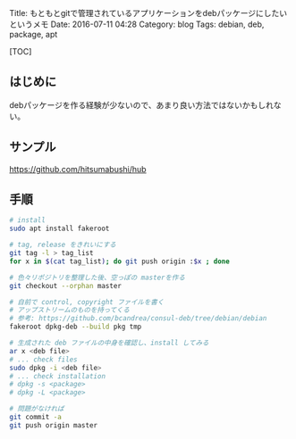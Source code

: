 Title: もともとgitで管理されているアプリケーションをdebパッケージにしたいというメモ
Date: 2016-07-11 04:28
Category: blog
Tags: debian, deb, package, apt

[TOC]

## はじめに

debパッケージを作る経験が少ないので、あまり良い方法ではないかもしれない。

## サンプル

https://github.com/hitsumabushi/hub

## 手順

```sh
# install
sudo apt install fakeroot

# tag, release をきれいにする
git tag -l > tag_list
for x in $(cat tag_list); do git push origin :$x ; done

# 色々リポジトリを整理した後、空っぽの masterを作る
git checkout --orphan master

# 自前で control, copyright ファイルを書く
# アップストリームのものを持ってくる
# 参考: https://github.com/bcandrea/consul-deb/tree/debian/debian
fakeroot dpkg-deb --build pkg tmp

# 生成された deb ファイルの中身を確認し、install してみる
ar x <deb file>
# ... check files
sudo dpkg -i <deb file>
# ... check installation
# dpkg -s <package>
# dpkg -L <package>

# 問題がなければ
git commit -a
git push origin master
```


